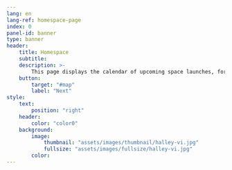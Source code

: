 ```yaml
---
lang: en
lang-ref: homespace-page
index: 0
panel-id: banner
type: banner
header:
    title: Homespace
    subtitle:
    description: >-
        This page displays the calendar of upcoming space launches, for 2019-2020.
    button:
        target: "#map"
        label: "Next"
style:
    text:
        position: "right"
    header:
        color: "color0"
    background:
        image:
            thumbnail: "assets/images/thumbnail/halley-vi.jpg"
            fullsize: "assets/images/fullsize/halley-vi.jpg"
        color:
---
```

